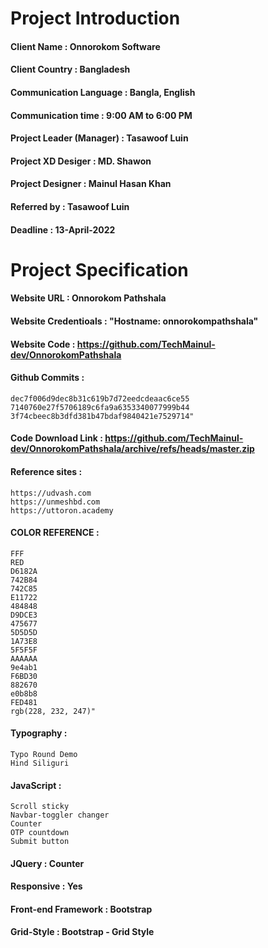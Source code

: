 # Project Introduction	

#### Client Name          :	Onnorokom Software
#### Client Country       :	Bangladesh
#### Communication Language   :	Bangla, English
#### Communication time       :	9:00 AM to 6:00 PM
#### Project Leader (Manager) :	Tasawoof Luin
#### Project XD Desiger   :	MD. Shawon 
#### Project Designer     :	Mainul Hasan Khan
#### Referred by          :	Tasawoof Luin
#### Deadline             :	13-April-2022
	
	
	
# Project Specification	

#### Website URL           :	Onnorokom Pathshala
#### Website Credentioals  :	"Hostname: onnorokompathshala"
#### Website Code          :	https://github.com/TechMainul-dev/OnnorokomPathshala
#### Github Commits :	
    dec7f006d9dec8b31c619b7d72eedcdeaac6ce55
    7140760e27f5706189c6fa9a6353340077999b44
    3f74cbeec8b3dfd381b47bdaf9840421e7529714"
#### Code Download Link    :	https://github.com/TechMainul-dev/OnnorokomPathshala/archive/refs/heads/master.zip
#### Reference sites       :	
    https://udvash.com
    https://unmeshbd.com
    https://uttoron.academy
#### COLOR REFERENCE	    :
    FFF
    RED
    D6182A
    742B84
    742C85
    E11722
    484848
    D9DCE3
    475677
    5D5D5D
    1A73E8
    5F5F5F
    AAAAAA
    9e4ab1
    F6BD30
    882670
    e0b8b8
    FED481
    rgb(228, 232, 247)"
#### Typography :	
    Typo Round Demo
    Hind Siliguri
#### JavaScript :	
    Scroll sticky
    Navbar-toggler changer
    Counter
    OTP countdown
    Submit button

#### JQuery :	Counter
#### Responsive :	Yes
#### Front-end Framework :	Bootstrap
#### Grid-Style :	Bootstrap - Grid Style
